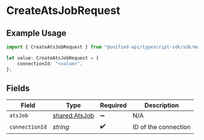 # CreateAtsJobRequest

## Example Usage

```typescript
import { CreateAtsJobRequest } from "@unified-api/typescript-sdk/sdk/models/operations";

let value: CreateAtsJobRequest = {
    connectionId: "<value>",
};
```

## Fields

| Field                                                 | Type                                                  | Required                                              | Description                                           |
| ----------------------------------------------------- | ----------------------------------------------------- | ----------------------------------------------------- | ----------------------------------------------------- |
| `atsJob`                                              | [shared.AtsJob](../../../sdk/models/shared/atsjob.md) | :heavy_minus_sign:                                    | N/A                                                   |
| `connectionId`                                        | *string*                                              | :heavy_check_mark:                                    | ID of the connection                                  |